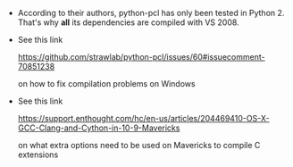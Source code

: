 * According to their authors, python-pcl has only been tested in Python 2.
  That's why **all** its dependencies are compiled with VS 2008.

* See this link

  https://github.com/strawlab/python-pcl/issues/60#issuecomment-70851238

  on how to fix compilation problems on Windows

* See this link

  https://support.enthought.com/hc/en-us/articles/204469410-OS-X-GCC-Clang-and-Cython-in-10-9-Mavericks

  on what extra options need to be used on Mavericks to compile C extensions

